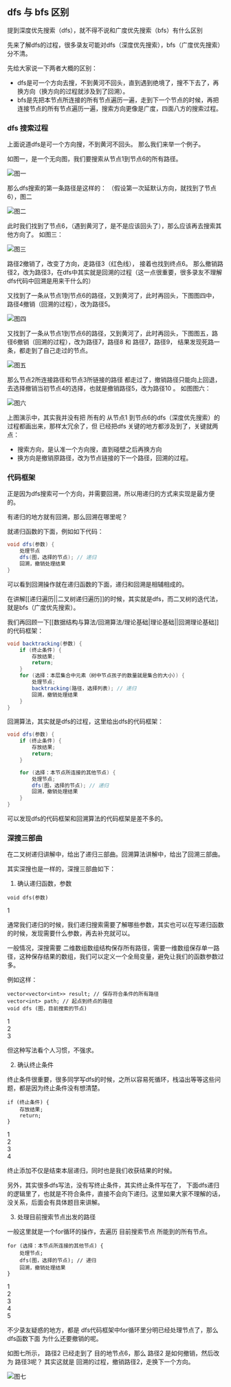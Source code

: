 ## dfs 与 bfs 区别

提到深度优先搜索（dfs），就不得不说和广度优先搜索（bfs）有什么区别

先来了解dfs的过程，很多录友可能对dfs（深度优先搜索），bfs（广度优先搜索）分不清。

先给大家说一下两者大概的区别：

- dfs是可一个方向去搜，不到黄河不回头，直到遇到绝境了，搜不下去了，再换方向（换方向的过程就涉及到了回溯）。
- bfs是先把本节点所连接的所有节点遍历一遍，走到下一个节点的时候，再把连接节点的所有节点遍历一遍，搜索方向更像是广度，四面八方的搜索过程。

### dfs 搜索过程

上面说道dfs是可一个方向搜，不到黄河不回头。 那么我们来举一个例子。

如图一，是一个无向图，我们要搜索从节点1到节点6的所有路径。

![图一](https://code-thinking-1253855093.file.myqcloud.com/pics/20220707093643.png)

那么dfs搜索的第一条路径是这样的： （假设第一次延默认方向，就找到了节点6），图二

![图二](https://code-thinking-1253855093.file.myqcloud.com/pics/20220707093807.png)

此时我们找到了节点6，（遇到黄河了，是不是应该回头了），那么应该再去搜索其他方向了。 如图三：

![图三](https://code-thinking-1253855093.file.myqcloud.com/pics/20220707094011.png)

路径2撤销了，改变了方向，走路径3（红色线）， 接着也找到终点6。 那么撤销路径2，改为路径3，在dfs中其实就是回溯的过程（这一点很重要，很多录友不理解dfs代码中回溯是用来干什么的）

又找到了一条从节点1到节点6的路径，又到黄河了，此时再回头，下图图四中，路径4撤销（回溯的过程），改为路径5。

![图四](https://code-thinking-1253855093.file.myqcloud.com/pics/20220707094322.png)

又找到了一条从节点1到节点6的路径，又到黄河了，此时再回头，下图图五，路径6撤销（回溯的过程），改为路径7，路径8 和 路径7，路径9， 结果发现死路一条，都走到了自己走过的节点。

![图五](https://code-thinking-1253855093.file.myqcloud.com/pics/20220707094813.png)

那么节点2所连接路径和节点3所链接的路径 都走过了，撤销路径只能向上回退，去选择撤销当初节点4的选择，也就是撤销路径5，改为路径10 。 如图图六：

![图六](https://code-thinking-1253855093.file.myqcloud.com/pics/20220707095232.png)

上图演示中，其实我并没有把 所有的 从节点1 到节点6的dfs（深度优先搜索）的过程都画出来，那样太冗余了，但 已经把dfs 关键的地方都涉及到了，关键就两点：

- 搜索方向，是认准一个方向搜，直到碰壁之后再换方向
- 换方向是撤销原路径，改为节点链接的下一个路径，回溯的过程。

### 代码框架

正是因为dfs搜索可一个方向，并需要回溯，所以用递归的方式来实现是最方便的。

有递归的地方就有回溯，那么回溯在哪里呢？

就递归函数的下面，例如如下代码：

```java
void dfs(参数) {
    处理节点
    dfs(图，选择的节点); // 递归
    回溯，撤销处理结果
}
```

可以看到回溯操作就在递归函数的下面，递归和回溯是相辅相成的。

在讲解[[递归遍历||二叉树递归遍历]]的时候，其实就是dfs，而二叉树的迭代法，就是bfs（广度优先搜索）。

我们再回顾一下[[数据结构与算法/回溯算法/理论基础|理论基础||回溯理论基础]]的代码框架：

```java
void backtracking(参数) {
    if (终止条件) {
        存放结果;
        return;
    }
    for (选择：本层集合中元素（树中节点孩子的数量就是集合的大小）) {
        处理节点;
        backtracking(路径，选择列表); // 递归
        回溯，撤销处理结果
    }
}
```

回溯算法，其实就是dfs的过程，这里给出dfs的代码框架：

```java
void dfs(参数) {
    if (终止条件) {
        存放结果;
        return;
    }

    for (选择：本节点所连接的其他节点) {
        处理节点;
        dfs(图，选择的节点); // 递归
        回溯，撤销处理结果
    }
}
``` 

可以发现dfs的代码框架和回溯算法的代码框架是差不多的。

### 深搜三部曲

在二叉树递归讲解中，给出了递归三部曲。回溯算法讲解中，给出了回溯三部曲。

其实深搜也是一样的，深搜三部曲如下：

1. 确认递归函数，参数

```
void dfs(参数)
```

1  

通常我们递归的时候，我们递归搜索需要了解哪些参数，其实也可以在写递归函数的时候，发现需要什么参数，再去补充就可以。

一般情况，深搜需要 二维数组数组结构保存所有路径，需要一维数组保存单一路径，这种保存结果的数组，我们可以定义一个全局变量，避免让我们的函数参数过多。

例如这样：

```
vector<vector<int>> result; // 保存符合条件的所有路径
vector<int> path; // 起点到终点的路径
void dfs (图，目前搜索的节点)  
```

1  
2  
3  

但这种写法看个人习惯，不强求。

2. 确认终止条件

终止条件很重要，很多同学写dfs的时候，之所以容易死循环，栈溢出等等这些问题，都是因为终止条件没有想清楚。

```
if (终止条件) {
    存放结果;
    return;
}
```

1  
2  
3  
4  

终止添加不仅是结束本层递归，同时也是我们收获结果的时候。

另外，其实很多dfs写法，没有写终止条件，其实终止条件写在了， 下面dfs递归的逻辑里了，也就是不符合条件，直接不会向下递归。这里如果大家不理解的话，没关系，后面会有具体题目来讲解。

3. 处理目前搜索节点出发的路径

一般这里就是一个for循环的操作，去遍历 目前搜索节点 所能到的所有节点。

```
for (选择：本节点所连接的其他节点) {
    处理节点;
    dfs(图，选择的节点); // 递归
    回溯，撤销处理结果
}
```

1  
2  
3  
4  
5  

不少录友疑惑的地方，都是 dfs代码框架中for循环里分明已经处理节点了，那么 dfs函数下面 为什么还要撤销的呢。

如图七所示， 路径2 已经走到了 目的地节点6，那么 路径2 是如何撤销，然后改为 路径3呢？ 其实这就是 回溯的过程，撤销路径2，走换下一个方向。

![图七](https://code-thinking-1253855093.file.myqcloud.com/pics/20220708093544.png)